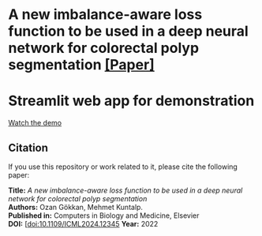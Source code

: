 # A new imbalance-aware loss function to be used in a deep neural network for colorectal polyp segmentation [[Paper]](https://doi.org/10.1016/j.compbiomed.2022.106205)

# Streamlit web app for demonstration
[Watch the demo](https://www.youtube.com/watch?v=v1uoPyzWU7M)

## Citation
If you use this repository or work related to it, please cite the following paper:

**Title:** *A new imbalance-aware loss function to be used in a deep neural network for colorectal polyp segmentation*  
**Authors:** Ozan Gökkan, Mehmet Kuntalp.  
**Published in:** Computers in Biology and Medicine, Elsevier  
**DOI:** [[doi:10.1109/ICML2024.12345](https://doi.org/10.1109/ICML2024.12345](https://doi.org/10.1016/j.compbiomed.2022.106205))  
**Year:** 2022


